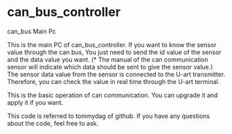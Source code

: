 # can_bus_controller
can_bus Main Pc

This is the main PC of can_bus_controller.
If you want to know the sensor value through the can bus, You just need to send the id value of the sensor and the data value you want.
(* The manual of the can communication sensor will indicate which data should be sent to give the sensor value.)
The sensor data value from the sensor is connected to the U-art transmitter.
Therefore, you can check the value in real time through the U-art terminal.

This is the basic operation of can communication. You can upgrade it and apply it if you want.

This code is referred to tommydag of github.
If you have any questions about the code, feel free to ask.
